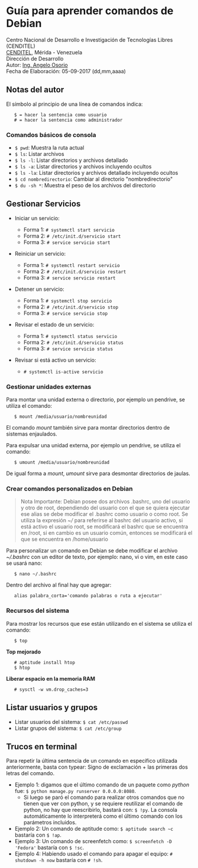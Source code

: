 # Guía para aprender comandos de Debian
Centro Nacional de Desarrollo e Investigación de Tecnologías Libres (CENDITEL) <br>
[CENDITEL](https://www.cenditel.gob.ve/), Mérida - Venezuela<br>
Dirección de Desarrollo<br>
Autor: [Ing. Angelo Osorio](https://twitter.com/Engel_PAIN)<br>
Fecha de Elaboración: 05-09-2017 (dd,mm,aaaa)

## Notas del autor
El símbolo al principio de una línea de comandos indica:
```
   $ = hacer la sentencia como usuario
   # = hacer la sentencia como administrador
```


### Comandos básicos de consola
* `$ pwd`: Muestra la ruta actual  
* `$ ls`: Listar archivos
* `$ ls -l`: Listar directorios y archivos detallado
* `$ ls -a`: Listar directorios y archivos incluyendo ocultos
* `$ ls -la`: Listar directorios y archivos detallado incluyendo ocultos
* `$ cd nombredirectorio`: Cambiar al directorio "nombredirectorio"
* `$ du -sh *`: Muestra el peso de los archivos del directorio



## Gestionar Servicios
* Iniciar un servicio:
   * Forma 1: `# systemctl start servicio`
   * Forma 2: `# /etc/init.d/servicio start`
   * Forma 3: `# service servicio start`

* Reiniciar un servicio:
   * Forma 1: `# systemctl restart servicio`
   * Forma 2: `# /etc/init.d/servicio restart`
   * Forma 3: `# service servicio restart`

* Detener un servicio:
   * Forma 1: `# systemctl stop servicio`
   * Forma 2: `# /etc/init.d/servicio stop`
   * Forma 3: `# service servicio stop`

* Revisar el estado de un servicio:
   * Forma 1: `# systemctl status servicio`
   * Forma 2: `# /etc/init.d/servicio status`
   * Forma 3: `# service servicio status`

* Revisar si está activo un servicio:
   * `# systemctl is-active servicio`


### Gestionar unidades externas
Para montar una unidad externa o directorio, por ejemplo un pendrive, se utiliza el comando:
```
   $ mount /media/usuario/nombreunidad
```
El comando *mount* también sirve para montar directorios dentro de sistemas enjaulados.

Para expulsar una unidad externa, por ejemplo un pendrive, se utiliza el comando:
```
   $ umount /media/usuario/nombreunidad
```
De igual forma a *mount*, *umount* sirve para desmontar directorios de jaulas.


### Crear comandos personalizados en Debian
> Nota Importante:
Debian posee dos archivos .bashrc, uno del usuario y otro de root, dependiendo del usuario con el que se quiera ejecutar ese alias se debe modificar el .bashrc como usuario o como root. Se utiliza la expresión *~/* para referirse al bashrc del usuario activo, si está activo el usuario root, se modificará el bashrc que se encuentra en /root, si en cambio es un usuario común, entonces se modificará el que se encuentra en /home/usuario

Para personalizar un comando en Debian se debe modificar el archivo *~/.bashrc* con un editor de texto, por ejemplo: nano, vi o vim, en este caso se usará nano:
```
   $ nano ~/.bashrc
```
Dentro del archivo al final hay que agregar:
```
   alias palabra_corta='comando palabras o ruta a ejecutar'
```

### Recursos del sistema
Para mostrar los recursos que ese están utilizando en el sistema se utiliza el comando:
```
   $ top
```

**Top mejorado**
```
   # aptitude install htop
   $ htop
```

**Liberar espacio en la memoria RAM**
```
   # sysctl -w vm.drop_caches=3
```

## Listar usuarios y grupos

* Listar usuarios del sistema: `$ cat /etc/passwd`
* Listar grupos del sistema: `$ cat /etc/group`

## Trucos en terminal
Para repetir la última sentencia de un comando en específico utilizada anteriormente, basta con
typear: Signo de exclamación + las primeras dos letras del comando.

* Ejemplo 1: digamos que el último comando de un paquete como *python* fue:
`$ python manage.py runserver 0.0.0.0:8080`.
   - Si luego se paró el comando para realizar otros comandos que no tienen que ver con python, y se 
   requiere reutilizar el comando de python, no hay que reescribirlo, bastará con: `$ !py`. La
   consola automáticamente lo interpreterá como el último comando con los parámetros incluidos.
* Ejemplo 2: Un comando de aptitude como: `$ aptitude search ~c` bastaría con `$ !ap`.
* Ejemplo 3: Un comando de screenfetch como: `$ screenfetch -D 'Fedora'` bastaría con `$ !sc`.
* Ejemplo 4: Habiendo usado el comando para apagar el equipo: `# shutdown -h now` bastaría con `# !sh`.